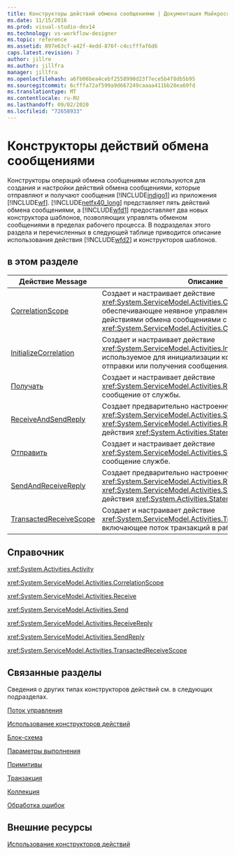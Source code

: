 ```yaml
---
title: Конструкторы действий обмена сообщениями | Документация Майкрософт
ms.date: 11/15/2016
ms.prod: visual-studio-dev14
ms.technology: vs-workflow-designer
ms.topic: reference
ms.assetid: 897e63cf-a42f-4edd-876f-c4ccfffaf6d6
caps.latest.revision: 7
author: jillre
ms.author: jillfra
manager: jillfra
ms.openlocfilehash: a6fb06bea4cebf2558990d23f7ece5b4f8db5b95
ms.sourcegitcommit: 6cfffa72af599a9d667249caaaa411bb28ea69fd
ms.translationtype: MT
ms.contentlocale: ru-RU
ms.lasthandoff: 09/02/2020
ms.locfileid: "72658933"
---
```

# <a name="messaging-activity-designers"></a>Конструкторы действий обмена сообщениями
Конструкторы операций обмена сообщениями используются для создания и настройки действий обмена сообщениями, которые отправляют и получают сообщения [!INCLUDE[indigo1](../includes/indigo1-md.md)] из приложения [!INCLUDE[wf](../includes/wf-md.md)]. [!INCLUDE[netfx40_long](../includes/netfx40-long-md.md)] представляет пять действий обмена сообщениями, а [!INCLUDE[wfd1](../includes/wfd1-md.md)] предоставляет два новых конструктора шаблонов, позволяющих управлять обменом сообщениями в пределах рабочего процесса. В подразделах этого раздела и перечисленных в следующей таблице приводится описание использования действия [!INCLUDE[wfd2](../includes/wfd2-md.md)] и конструкторов шаблонов.

## <a name="in-this-section"></a>в этом разделе

|Действие Message|Описание|
|----------------------|-----------------|
|[CorrelationScope](../workflow-designer/correlationscope-activity-designer.md)|Создает и настраивает действие <xref:System.ServiceModel.Activities.CorrelationScope>, обеспечивающее неявное управление дочерними действиями обмена сообщениями с объектом <xref:System.ServiceModel.Activities.CorrelationHandle>.|
|[InitializeCorrelation](../workflow-designer/initializecorrelation-activity-designer.md)|Создает и настраивает действие <xref:System.ServiceModel.Activities.InitializeCorrelation>, используемое для инициализации корреляции без отправки или получения сообщения.|
|[Получать](../workflow-designer/receive-activity-designer.md)|Создает и настраивает действие <xref:System.ServiceModel.Activities.Receive>, получающее сообщение от службы.|
|[ReceiveAndSendReply](../workflow-designer/receiveandsendreply-template-designer.md)|Создает предварительно настроенную пару действий <xref:System.ServiceModel.Activities.Send> и <xref:System.ServiceModel.Activities.ReceiveReply> внутри действия <xref:System.Activities.Statements.Sequence>.|
|[Отправить](../workflow-designer/send-activity-designer.md)|Создает и настраивает действие <xref:System.ServiceModel.Activities.Send>, отправляющее сообщение службе.|
|[SendAndReceiveReply](../workflow-designer/sendandreceivereply-template-designer.md)|Создает предварительно настроенную пару действий <xref:System.ServiceModel.Activities.Receive> и <xref:System.ServiceModel.Activities.SendReply> внутри действия <xref:System.Activities.Statements.Sequence>.|
|[TransactedReceiveScope](../workflow-designer/transactedreceivescope-activity-designer.md)|Создает и настраивает действие <xref:System.ServiceModel.Activities.TransactedReceiveScope>, включающее поток транзакций в рабочий процесс.|

## <a name="reference"></a>Справочник
 <xref:System.Activities.Activity>

 <xref:System.ServiceModel.Activities.CorrelationScope>

 <xref:System.ServiceModel.Activities.Receive>

 <xref:System.ServiceModel.Activities.Send>

 <xref:System.ServiceModel.Activities.ReceiveReply>

 <xref:System.ServiceModel.Activities.SendReply>

 <xref:System.ServiceModel.Activities.TransactedReceiveScope>

## <a name="related-sections"></a>Связанные разделы
 Сведения о других типах конструкторов действий см. в следующих подразделах.

 [Поток управления](../workflow-designer/control-flow-activity-designers.md)

 [Использование конструкторов действий](../workflow-designer/using-the-activity-designers.md)

 [Блок-схема](../workflow-designer/flowchart-activity-designers.md)

 [Параметры выполнения](../workflow-designer/runtime-activity-designers.md)

 [Примитивы](../workflow-designer/primitives-activity-designers.md)

 [Транзакция](../workflow-designer/transaction-activity-designers.md)

 [Коллекция](../workflow-designer/collection-activity-designers.md)

 [Обработка ошибок](../workflow-designer/error-handling-activity-designers.md)

## <a name="external-resources"></a>Внешние ресурсы
 [Использование конструкторов действий](../workflow-designer/using-the-activity-designers.md)